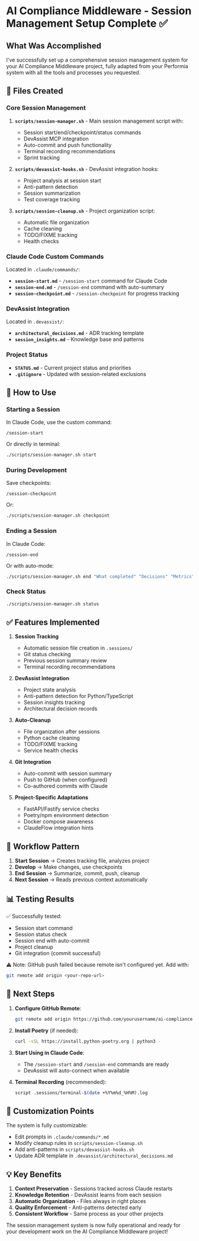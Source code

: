 # AI Compliance Middleware - Session Management Setup Complete ✅

## What Was Accomplished

I've successfully set up a comprehensive session management system for your AI Compliance Middleware project, fully adapted from your Performia system with all the tools and processes you requested.

## 📁 Files Created

### Core Session Management
1. **`scripts/session-manager.sh`** - Main session management script with:
   - Session start/end/checkpoint/status commands
   - DevAssist MCP integration
   - Auto-commit and push functionality
   - Terminal recording recommendations
   - Sprint tracking

2. **`scripts/devassist-hooks.sh`** - DevAssist integration hooks:
   - Project analysis at session start
   - Anti-pattern detection
   - Session summarization
   - Test coverage tracking

3. **`scripts/session-cleanup.sh`** - Project organization script:
   - Automatic file organization
   - Cache cleaning
   - TODO/FIXME tracking
   - Health checks

### Claude Code Custom Commands
Located in `.claude/commands/`:
- **`session-start.md`** - `/session-start` command for Claude Code
- **`session-end.md`** - `/session-end` command with auto-summary
- **`session-checkpoint.md`** - `/session-checkpoint` for progress tracking

### DevAssist Integration
Located in `.devassist/`:
- **`architectural_decisions.md`** - ADR tracking template
- **`session_insights.md`** - Knowledge base and patterns

### Project Status
- **`STATUS.md`** - Current project status and priorities
- **`.gitignore`** - Updated with session-related exclusions

## 🎯 How to Use

### Starting a Session
In Claude Code, use the custom command:
```
/session-start
```
Or directly in terminal:
```bash
./scripts/session-manager.sh start
```

### During Development
Save checkpoints:
```
/session-checkpoint
```
Or:
```bash
./scripts/session-manager.sh checkpoint
```

### Ending a Session
In Claude Code:
```
/session-end
```
Or with auto-mode:
```bash
./scripts/session-manager.sh end "What completed" "Decisions" "Metrics" "Blockers" "Next priorities"
```

### Check Status
```bash
./scripts/session-manager.sh status
```

## ✅ Features Implemented

1. **Session Tracking**
   - Automatic session file creation in `.sessions/`
   - Git status checking
   - Previous session summary review
   - Terminal recording recommendations

2. **DevAssist Integration**
   - Project state analysis
   - Anti-pattern detection for Python/TypeScript
   - Session insights tracking
   - Architectural decision records

3. **Auto-Cleanup**
   - File organization after sessions
   - Python cache cleaning
   - TODO/FIXME tracking
   - Service health checks

4. **Git Integration**
   - Auto-commit with session summary
   - Push to GitHub (when configured)
   - Co-authored commits with Claude

5. **Project-Specific Adaptations**
   - FastAPI/Fastify service checks
   - Poetry/npm environment detection
   - Docker compose awareness
   - ClaudeFlow integration hints

## 🔄 Workflow Pattern

1. **Start Session** → Creates tracking file, analyzes project
2. **Develop** → Make changes, use checkpoints
3. **End Session** → Summarize, commit, push, cleanup
4. **Next Session** → Reads previous context automatically

## 📊 Testing Results

✅ Successfully tested:
- Session start command
- Session status check
- Session end with auto-commit
- Project cleanup
- Git integration (commit successful)

⚠️ Note: GitHub push failed because remote isn't configured yet. Add with:
```bash
git remote add origin <your-repo-url>
```

## 🚀 Next Steps

1. **Configure GitHub Remote**:
   ```bash
   git remote add origin https://github.com/yourusername/ai-compliance-middleware.git
   ```

2. **Install Poetry** (if needed):
   ```bash
   curl -sSL https://install.python-poetry.org | python3 -
   ```

3. **Start Using in Claude Code**:
   - The `/session-start` and `/session-end` commands are ready
   - DevAssist will auto-connect when available

4. **Terminal Recording** (recommended):
   ```bash
   script .sessions/terminal-$(date +%Y%m%d_%H%M).log
   ```

## 🎨 Customization Points

The system is fully customizable:
- Edit prompts in `.claude/commands/*.md`
- Modify cleanup rules in `scripts/session-cleanup.sh`
- Add anti-patterns in `scripts/devassist-hooks.sh`
- Update ADR template in `.devassist/architectural_decisions.md`

## 💡 Key Benefits

1. **Context Preservation** - Sessions tracked across Claude restarts
2. **Knowledge Retention** - DevAssist learns from each session
3. **Automatic Organization** - Files always in right places
4. **Quality Enforcement** - Anti-patterns detected early
5. **Consistent Workflow** - Same process as your other projects

The session management system is now fully operational and ready for your development work on the AI Compliance Middleware project!
